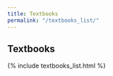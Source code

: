 ```yaml
---
title: Textbooks
permalink: "/textbooks_list/"
---
```


## Textbooks

{% include textbooks_list.html %}



